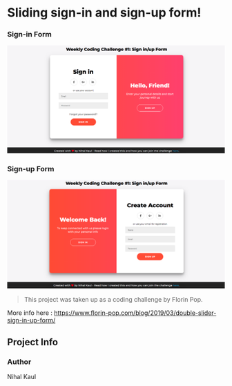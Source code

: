 # Sliding sign-in and sign-up form!

### Sign-in Form

![](sliding1.png)

### Sign-up Form

![](sliding2.png)

> This project was taken up as a coding challenge by Florin Pop.

More info here : https://www.florin-pop.com/blog/2019/03/double-slider-sign-in-up-form/

## Project Info

### Author

Nihal Kaul
